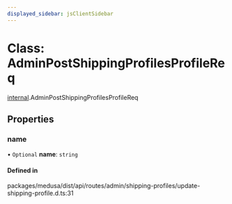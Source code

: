 ```yaml
---
displayed_sidebar: jsClientSidebar
---
```


# Class: AdminPostShippingProfilesProfileReq

[internal](../modules/internal.md).AdminPostShippingProfilesProfileReq

## Properties

### name

• `Optional` **name**: `string`

#### Defined in

packages/medusa/dist/api/routes/admin/shipping-profiles/update-shipping-profile.d.ts:31
